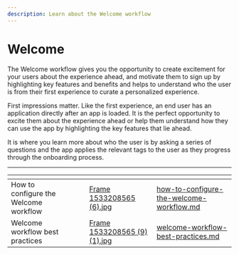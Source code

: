 ```yaml
---
description: Learn about the Welcome workflow
---
```


# Welcome

The Welcome workflow gives you the opportunity to create excitement for your users about the experience ahead, and motivate them to sign up by highlighting key features and benefits and helps to understand who the user is from their first experience to curate a personalized experience.&#x20;

First impressions matter. Like the first experience, an end user has an application directly after an app is loaded. It is the perfect opportunity to excite them about the experience ahead or help them understand how they can use the app by highlighting the key features that lie ahead.&#x20;

It is where you learn more about who the user is by asking a series of questions and the app applies the relevant tags to the user as they progress through the onboarding process.&#x20;

***

<table data-view="cards"><thead><tr><th></th><th></th><th></th><th data-hidden data-card-cover data-type="files"></th><th data-hidden data-card-target data-type="content-ref"></th></tr></thead><tbody><tr><td>How to configure the Welcome workflow</td><td></td><td></td><td><a href="../../../.gitbook/assets/Frame 1533208565 (6).jpg">Frame 1533208565 (6).jpg</a></td><td><a href="how-to-configure-the-welcome-workflow.md">how-to-configure-the-welcome-workflow.md</a></td></tr><tr><td>Welcome workflow best practices </td><td></td><td></td><td><a href="../../../.gitbook/assets/Frame 1533208565 (9) (1).jpg">Frame 1533208565 (9) (1).jpg</a></td><td><a href="welcome-workflow-best-practices.md">welcome-workflow-best-practices.md</a></td></tr></tbody></table>



